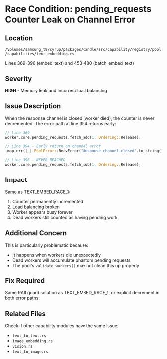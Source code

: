 # Race Condition: pending_requests Counter Leak on Channel Error

## Location
`/Volumes/samsung_t9/cyrup/packages/candle/src/capability/registry/pool/capabilities/text_embedding.rs`

Lines 369-396 (embed_text) and 453-480 (batch_embed_text)

## Severity
**HIGH** - Memory leak and incorrect load balancing

## Issue Description

When the response channel is closed (worker died), the counter is never decremented. The error path at line 394 returns early:

```rust
// Line 369
worker.core.pending_requests.fetch_add(1, Ordering::Release);

// Line 394 - Early return on channel error
.map_err(|_| PoolError::RecvError("Response channel closed".to_string()))?;

// Line 396 - NEVER REACHED
worker.core.pending_requests.fetch_sub(1, Ordering::Release);
```

## Impact

Same as TEXT_EMBED_RACE_1:
1. Counter permanently incremented
2. Load balancing broken
3. Worker appears busy forever
4. Dead workers still counted as having pending work

## Additional Concern

This is particularly problematic because:
- It happens when workers die unexpectedly
- Dead workers will accumulate phantom pending requests
- The pool's `validate_workers()` may not clean this up properly

## Fix Required

Same RAII guard solution as TEXT_EMBED_RACE_1, or explicit decrement in both error paths.

## Related Files

Check if other capability modules have the same issue:
- `text_to_text.rs`
- `image_embedding.rs`
- `vision.rs`
- `text_to_image.rs`
